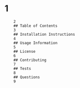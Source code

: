 # 1
        2
        ## Table of Contents
        3
        ## Installation Instructions
        4
        ## Usage Information
        5
        ## License
        6
        ## Contributing
        7
        ## Tests
        8
        ## Questions
        9